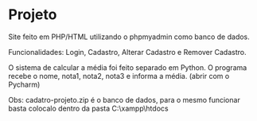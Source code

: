 # Projeto

Site feito em PHP/HTML utilizando o phpmyadmin como banco de dados.

Funcionalidades:
  Login, Cadastro, Alterar Cadastro e Remover Cadastro.
  
  
  
O sistema de calcular a média foi feito separado em Python.
O programa recebe o nome, nota1, nota2, nota3 e informa a média. (abrir com o Pycharm)

Obs:  cadatro-projeto.zip é o banco de dados, para o mesmo funcionar basta colocalo dentro da pasta C:\xampp\htdocs
